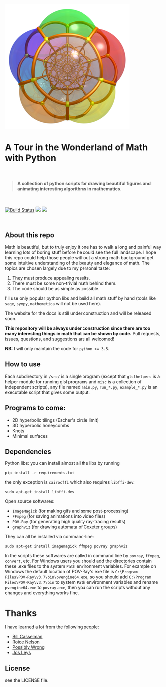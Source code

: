 <img src="favicon.png" width="400">

# A Tour in the Wonderland of Math with Python

<br>

> #### A collection of python scripts for drawing beautiful figures and animating interesting algorithms in mathematics.

<br>

[![Build Status](https://travis-ci.org/neozhaoliang/pywonderland.svg?branch=master)](https://travis-ci.org/neozhaoliang/pywonderland) ![](https://img.shields.io/badge/license-MIT-blue.svg) ![](https://img.shields.io/badge/python-3.5%20%7C%203.6-orange.svg)

<br>


## About this repo

Math is beautiful, but to truly enjoy it one has to walk a long and painful way learning lots of boring stuff before he could see the full landscape. I hope this repo could help those people without a strong math background get some intuitive understanding of the beauty and elegance of math. The topics are chosen largely due to my personal taste:

1. They must produce appealing results.
2. There must be some non-trivial math behind them.
3. The code should be as simple as possible.

I'll use only popular python libs and build all math stuff by hand (tools like `sage`, `sympy`, `mathemetica` will not be used here).

The website for the docs is still under construction and will be released soon.

**This repository will be always under construction since there are too many interesting things in math that can be shown by code.** Pull requests, issues, questions, and suggestions are all welcomed!

**NB:** I will only maintain the code for `python >= 3.5`.


## How to use

Each subdirectory in `/src/` is a single program (except that `glslhelpers` is a helper module for running glsl programs and `misc` is a collection of independent scripts), any file named `main.py`, `run_*.py`, `example_*.py` is an executable script that gives some output.


## Programs to come:

- 2D hyperbolic tilings (Escher's circle limit)
- 3D hyperbolic honeycombs
- Knots
- Minimal surfaces


## Dependencies

Python libs: you can install almost all the libs by running

```
pip install -r requirements.txt
```

the only exception is `cairocffi` which also requires `libffi-dev`:

```
sudo apt-get install libffi-dev
```

Open source softwares:

+ `ImageMagick` (for making gifs and some post-processing)
+ `FFmpeg` (for saving animations into video files)
+ `POV-Ray` (for generating high quality ray-tracing results)
+ `graphviz` (for drawing automata of Coxeter groups)

They can all be installed via command-line:

```
sudo apt-get install imagemagick ffmpeg povray graphviz
```

In the scripts these softwares are called in command line by `povray`, `ffmpeg`, `convert`, etc. For Windows users you should add the directories contain these .exe files to the system `Path` environment variables. For example on Windows the default location of POV-Ray's exe file is `C:\Program Files\POV-Ray\v3.7\bin\pvengine64.exe`, so you should add `C:\Program Files\POV-Ray\v3.7\bin` to system `Path` environment variables and rename `pvengine64.exe` to `povray.exe`, then you can run the scripts without any changes and everything works fine.


# Thanks

I have learned a lot from the following people:

- [Bill Casselman](http://www.math.ubc.ca/~cass/)
- [Roice Nelson](https://github.com/roice3)
- [Possibly Wrong](https://possiblywrong.wordpress.com/)
- [Jos Leys](http://www.josleys.com/)


## License

see the LICENSE file.
